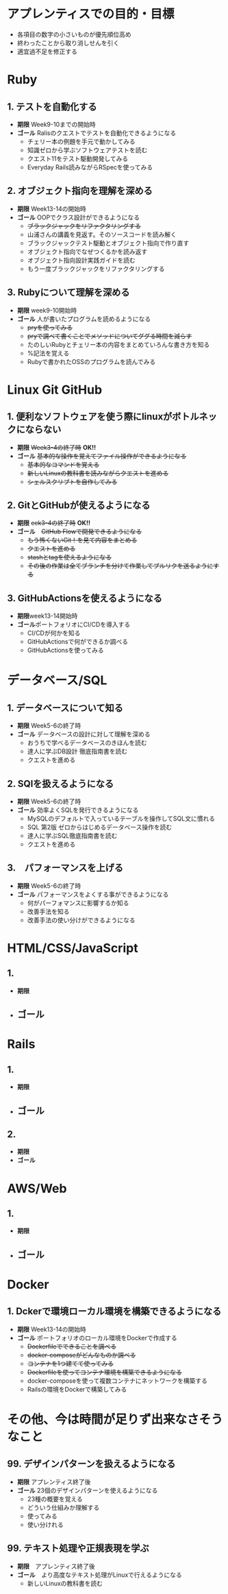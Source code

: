 # アプレンティスでの目的・目標
- 各項目の数字の小さいものが優先順位高め
- 終わったことから取り消しせんを引く
- 適宜過不足を修正する

# Ruby
## 1. テストを自動化する
-  **期限** Week9-10までの開始時
- **ゴール** Ralisのクエストでテストを自動化できるようになる
    - チェリー本の例題を手元で動かしてみる
    - 知識ゼロから学ぶソフトウェアテストを読む
    - クエスト11をテスト駆動開発してみる
    - Everyday Rails読みながらRSpecを使ってみる

## 2. オブジェクト指向を理解を深める
- **期限** Week13-14の開始時
- **ゴール** OOPでクラス設計ができるようになる
    - ~~ブラックジャックをリファクタリングする~~
    - 山浦さんの講義を見返す。そのソースコードを読み解く
    - ブラックジャックテスト駆動とオブジェクト指向で作り直す
    - オブジェクト指向でなぜつくるかを読み返す
    - オブジェクト指向設計実践ガイドを読む
    - もう一度ブラックジャックをリファクタリングする

## 3. Rubyについて理解を深める
- **期限** week9-10開始時
- **ゴール** 人が書いたプログラムを読めるようになる
    - ~~pryを使ってみる~~
    - ~~pryで調べて書くことでメソッドについてググる時間を減らす~~
    - たのしいRubyとチェリー本の内容をまとめていろんな書き方を知る
    - %記法を覚える
    - Rubyで書かれたOSSのプログラムを読んでみる

# Linux Git GitHub
## 1. 便利なソフトウェアを使う際にlinuxがボトルネックにならない
- **期限** ~~Week3-4の終了時~~ **OK!!**
- **ゴール** ~~基本的な操作を覚えてファイル操作ができるようになる~~
    - ~~基本的なコマンドを覚える~~
    - ~~新しいLinuxの教科書を読みながらクエストを進める~~
    - ~~シェルスクリプトを自作してみる~~

## 2. GitとGitHubが使えるようになる
- **期限** ~~eek3-4の終了時~~ **OK!!**
- **ゴール**　~~GitHub Flowで開発できるようになる~~
    - ~~もう怖くないGit！を見て内容をまとめる~~
    - ~~クエストを進める~~
    - ~~stashとtagを使えるようになる~~
    - ~~その後の作業は全てブランチを分けて作業してプルリクを送るようにする~~

## 3. GitHubActionsを使えるようになる
- **期限**week13-14開始時
- **ゴール**ポートフォリオにCI/CDを導入する
    - CI/CDが何かを知る
    - GitHubActionsで何ができるか調べる
    - GitHubActionsを使ってみる


# データベース/SQL
## 1. データベースについて知る
- **期限** Week5-6の終了時
- **ゴール** データベースの設計に対して理解を深める
    - おうちで学べるデータベースのきほんを読む
    - 達人に学ぶDB設計 徹底指南書を読む
    - クエストを進める

## 2. SQlを扱えるようになる
- **期限** Week5-6の終了時
- **ゴール** 効率よくSQLを発行できるようになる
    - MySQLのデフォルトで入っているテーブルを操作してSQL文に慣れる
    - SQL 第2版 ゼロからはじめるデータベース操作を読む
    - 達人に学ぶSQL徹底指南書を読む
    - クエストを進める

## 3.　パフォーマンスを上げる
- **期限** Week5-6の終了時
- **ゴール** パフォーマンスをよくする事ができるようになる
    - 何がパーフォマンスに影響するか知る
    - 改善手法を知る
    - 改善手法の使い分けができるようになる

# HTML/CSS/JavaScript
## 1. 
- **期限**
- **ゴール**
    - 


# Rails
## 1. 
- **期限**　
- **ゴール** 
    - 
## 2. 
- **期限**
- **ゴール**


# AWS/Web
## 1. 
- **期限**
- **ゴール**
    - 


# Docker
## 1. Dckerで環境ローカル環境を構築できるようになる
- **期限** Week13-14の開始時
- **ゴール** ポートフォリオのローカル環境をDockerで作成する
    - ~~Dockerfileでできることを調べる~~
    - ~~docker-composeがどんなものか調べる~~
    - ~~コンテナを1つ建てて使ってみる~~
    - ~~Dockerfileを使ってコンテナ環境を構築できるようになる~~
    - docker-composeを使って複数コンテナにネットワークを構築する
    - Railsの環境をDockerで構築してみる


# その他、今は時間が足りず出来なさそうなこと

## 99. デザインパターンを扱えるようになる
- **期限** アプレンティス終了後
- **ゴール** 23個のデザインパターンを使えるようになる
    - 23種の概要を覚える
    - どういう仕組みか理解する
    - 使ってみる
    - 使い分けれる

## 99. テキスト処理や正規表現を学ぶ
- **期限**　アプレンティス終了後
- **ゴール**　より高度なテキスト処理がLinuxで行えるようになる
    - 新しいLinuxの教科書を読む